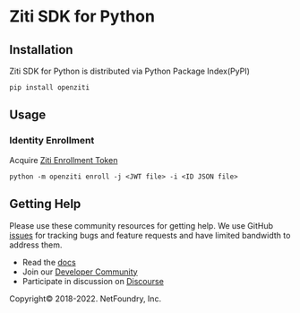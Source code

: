 # Ziti SDK for Python

## Installation

Ziti SDK for Python is distributed via Python Package Index(PyPI)

```shell
pip install openziti
```

## Usage

### Identity Enrollment

Acquire [Ziti Enrollment Token](https://openziti.github.io/ziti/identities/overview.html)

```shell
python -m openziti enroll -j <JWT file> -i <ID JSON file>
```

## Getting Help

Please use these community resources for getting help. We use GitHub [issues](https://github.com/openziti/ziti-sdk-py/issues)
for tracking bugs and feature requests and have limited bandwidth to address them.

- Read the [docs](https://openziti.github.io/ziti/overview.html)
- Join our [Developer Community](https://openziti.org)
- Participate in discussion on [Discourse](https://openziti.discourse.group/)

Copyright&copy; 2018-2022. NetFoundry, Inc.
